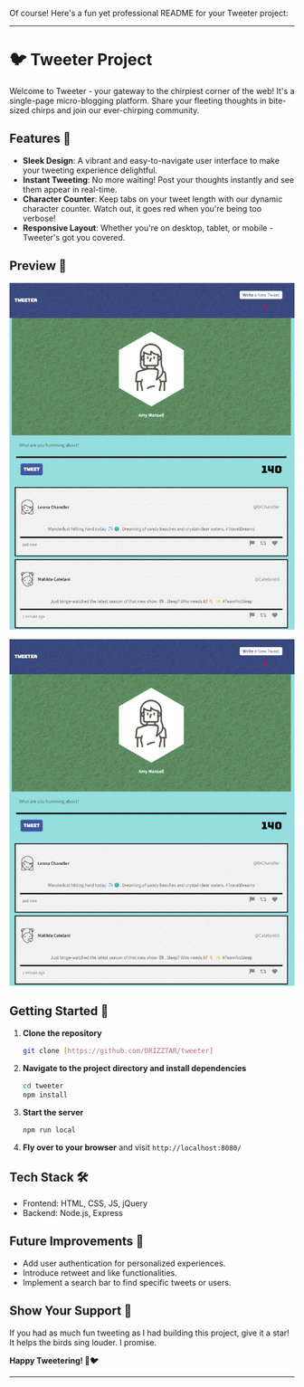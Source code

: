 Of course! Here's a fun yet professional README for your Tweeter project:

---

# 🐦 Tweeter Project

Welcome to Tweeter - your gateway to the chirpiest corner of the web! It's a single-page micro-blogging platform. Share your fleeting thoughts in bite-sized chirps and join our ever-chirping community.

## Features 🚀
- **Sleek Design**: A vibrant and easy-to-navigate user interface to make your tweeting experience delightful.
- **Instant Tweeting**: No more waiting! Post your thoughts instantly and see them appear in real-time.
- **Character Counter**: Keep tabs on your tweet length with our dynamic character counter. Watch out, it goes red when you're being too verbose!
- **Responsive Layout**: Whether you're on desktop, tablet, or mobile - Tweeter's got you covered.

## Preview 📸

![Tweeter mobile view](/public/images/mobilePhoto.png)

![Tweeter desktop](/public/images/mobilePhoto.png)

## Getting Started 🐣
1. **Clone the repository**
   ```bash
   git clone [https://github.com/DRIZZTAR/tweeter]
   ```
2. **Navigate to the project directory and install dependencies**
   ```bash
   cd tweeter
   npm install
   ```
3. **Start the server**
   ```bash
   npm run local
   ```
4. **Fly over to your browser** and visit `http://localhost:8080/`

## Tech Stack 🛠️
- Frontend: HTML, CSS, JS, jQuery
- Backend: Node.js, Express

## Future Improvements 🔮
- Add user authentication for personalized experiences.
- Introduce retweet and like functionalities.
- Implement a search bar to find specific tweets or users.

## Show Your Support 🌟
If you had as much fun tweeting as I had building this project, give it a star! It helps the birds sing louder. I promise.

**Happy Tweetering! 🎉🐦**

--- 
